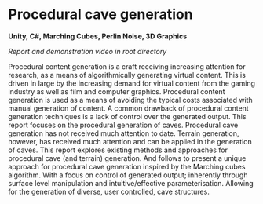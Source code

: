 ﻿# Procedural cave generation
**Unity, C#, Marching Cubes, Perlin Noise, 3D Graphics**

_Report and demonstration video in root directory_

Procedural content generation is a craft receiving increasing attention for research, as a means of algorithmically generating virtual content. This is driven in large by the increasing demand for virtual content from the gaming industry as well as film and computer graphics. Procedural content generation is used as a means of avoiding the typical costs associated with manual generation of content. A common drawback of procedural content generation techniques is a lack of control over the generated output. This report focuses on the procedural generation of caves. Procedural cave generation has not received much attention to date. Terrain generation, however, has received much attention and can be applied in the generation of caves. This report explores existing methods and approaches for procedural cave (and terrain) generation. And follows to present a unique approach for procedural cave generation inspired by the Marching cubes algorithm. With a focus on control of generated output; inherently through surface level manipulation and intuitive/effective parameterisation. Allowing for the generation of diverse, user controlled, cave structures.
